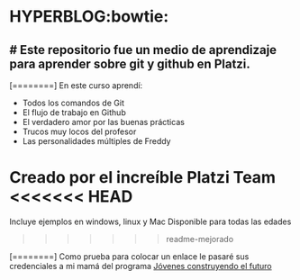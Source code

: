 # **HYPERBLOG**:bowtie:
## # Este repositorio fue un medio de aprendizaje para aprender sobre git y github en Platzi. 

[========]
En este curso aprendí: 
* Todos los comandos de Git
* El flujo de trabajo en Github
* El verdadero amor por las buenas prácticas
* Trucos muy locos del profesor
* Las personalidades múltiples de Freddy

Creado por el increíble Platzi Team 
<<<<<<< HEAD
=======
Incluye ejemplos en windows, linux y Mac
Disponible para todas las edades 
>>>>>>> readme-mejorado

[========]
Como prueba para colocar un enlace le pasaré sus credenciales a mi mamá del programa [Jóvenes construyendo el futuro](http://https://jovenesconstruyendoelfuturo.stps.gob.mx/ "Jóvenes construyendo el futuro")
